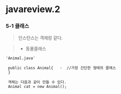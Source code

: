 # javareview.2

### 5-1 클래스
> 인스턴스는 객채랑 같다.

> - 동물클래스

```
'Animal.java'
 
 public class Animal{   -  //가장 간단한 형태의 클래스
 }   
 
 객체는 다음과 같이 만들 수 있다.
 Animal cat = new Animal();
 ```
 
 
 
